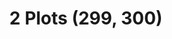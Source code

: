 ---
layout: post
categories: [sale, plot]
title: "2 Plots (299, 300)"
price: " --- "
permarla: "yes"
address: "Fatima Jinah Phase I Block C"
type: "PLOTS FOR SALE"
area: " --- "
---